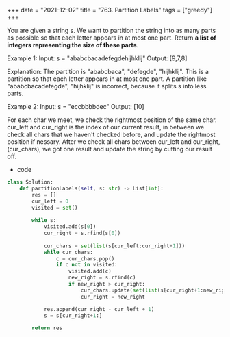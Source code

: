 +++ 
date = "2021-12-02"
title = "763. Partition Labels"
tags = ["greedy"]
+++

You are given a string s. We want to partition the string into as many parts as possible so that each letter appears in at most one part.
Return __a list of integers representing the size of these parts__.
 
Example 1:
Input: s = "ababcbacadefegdehijhklij" Output: [9,7,8] 

Explanation: The partition is "ababcbaca", "defegde", "hijhklij". This is a partition so that each letter appears in at most one part. A partition like "ababcbacadefegde", "hijhklij" is incorrect, because it splits s into less parts. 

Example 2:
Input: s = "eccbbbbdec" Output: [10]

For each char we meet, we check the rightmost position of the same char. cur_left and cur_right is the index of our current result, in between we check all chars that we haven't checked before, and update the rightmost position if nessary. After we check all chars between cur_left and cur_right, (cur_chars), we got one result and update the string by cutting our result off.

- code
```py
class Solution:
    def partitionLabels(self, s: str) -> List[int]:
        res = []
        cur_left = 0
        visited = set()
        
        while s:
            visited.add(s[0])
            cur_right = s.rfind(s[0])
            
            cur_chars = set(list(s[cur_left:cur_right+1]))
            while cur_chars:
                c = cur_chars.pop()
                if c not in visited:
                    visited.add(c)
                    new_right = s.rfind(c)
                    if new_right > cur_right:
                        cur_chars.update(set(list(s[cur_right+1:new_right+1])))
                        cur_right = new_right

            res.append(cur_right - cur_left + 1)
            s = s[cur_right+1:]
            
        return res
        
```
